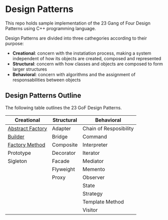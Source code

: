 # Design Patterns

This repo holds sample implementation of the 23 Gang of Four Design Patterns using C++ programming language.

Design Patterns are divided into three cathegories according to their purpose:

* __Creational__: concern with the instatiation process, making a system independent of how its objects are created, composed and represented
* __Structural__: concern with how classes and objects are composed to form larger structures
* __Behavioral__: concern with algorithms and the assignment of responsabilities between objects

## Design Patterns Outline

The following table outlines the 23 GoF Design Patterns.

| Creational                                                                                                | Structural | Behavioral             |
| --------------------------------------------------------------------------------------------------------- | ---------- | ---------------------- |
| [Abstract Factory](https://github.com/DocBrown85/design_patterns/tree/master/creational/abstract_factory) | Adapter    | Chain of Resposibility |
| [Builder](https://github.com/DocBrown85/design_patterns/tree/master/creational/builder)                   | Bridge     | Command                |
| [Factory Method](https://github.com/DocBrown85/design_patterns/tree/master/creational/factory_method)     | Composite  | Interpreter            |
| Prototype                                                                                                 | Decorator  | Iterator               |
| Sigleton                                                                                                  | Facade     | Mediator               |
|                                                                                                           | Flyweight  | Memento                |
|                                                                                                           | Proxy      | Observer               |
|                                                                                                           |            | State                  |
|                                                                                                           |            | Strategy               |
|                                                                                                           |            | Template Method        |
|                                                                                                           |            | Visitor                |
